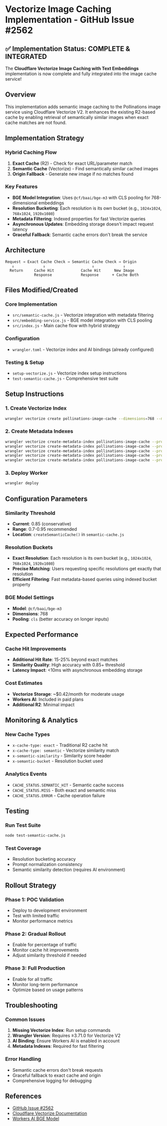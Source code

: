 # Vectorize Image Caching Implementation - GitHub Issue #2562

## ✅ Implementation Status: COMPLETE & INTEGRATED

The **Cloudflare Vectorize Image Caching with Text Embeddings** implementation is now complete and fully integrated into the image cache service!

## Overview

This implementation adds semantic image caching to the Pollinations image service using Cloudflare Vectorize V2. It enhances the existing R2-based cache by enabling retrieval of semantically similar images when exact cache matches are not found.

## Implementation Strategy

### Hybrid Caching Flow
1. **Exact Cache** (R2) - Check for exact URL/parameter match
2. **Semantic Cache** (Vectorize) - Find semantically similar cached images  
3. **Origin Fallback** - Generate new image if no matches found

### Key Features
- **BGE Model Integration**: Uses `@cf/baai/bge-m3` with CLS pooling for 768-dimensional embeddings
- **Resolution Bucketing**: Each resolution is its own bucket (e.g., `1024x1024`, `768x1024`, `1920x1080`)
- **Metadata Filtering**: Indexed properties for fast Vectorize queries
- **Asynchronous Updates**: Embedding storage doesn't impact request latency
- **Graceful Fallback**: Semantic cache errors don't break the service

## Architecture

```
Request → Exact Cache Check → Semantic Cache Check → Origin
   ↓             ↓                     ↓             ↓
  Return     Cache Hit            Cache Hit      New Image
             Response             Response      + Cache Both
```

## Files Modified/Created

### Core Implementation
- `src/semantic-cache.js` - Vectorize integration with metadata filtering
- `src/embedding-service.js` - BGE model integration with CLS pooling  
- `src/index.js` - Main cache flow with hybrid strategy

### Configuration
- `wrangler.toml` - Vectorize index and AI bindings (already configured)

### Testing & Setup
- `setup-vectorize.js` - Vectorize index setup instructions
- `test-semantic-cache.js` - Comprehensive test suite

## Setup Instructions

### 1. Create Vectorize Index
```bash
wrangler vectorize create pollinations-image-cache --dimensions=768 --metric=cosine
```

### 2. Create Metadata Indexes
```bash
wrangler vectorize create-metadata-index pollinations-image-cache --property-name=bucket --type=string
wrangler vectorize create-metadata-index pollinations-image-cache --property-name=model --type=string  
wrangler vectorize create-metadata-index pollinations-image-cache --property-name=width --type=number
wrangler vectorize create-metadata-index pollinations-image-cache --property-name=height --type=number
wrangler vectorize create-metadata-index pollinations-image-cache --property-name=cachedAt --type=number
```

### 3. Deploy Worker
```bash
wrangler deploy
```

## Configuration Parameters

### Similarity Threshold
- **Current**: 0.85 (conservative)
- **Range**: 0.7-0.95 recommended
- **Location**: `createSemanticCache()` in `semantic-cache.js`

### Resolution Buckets
- **Exact Resolution**: Each resolution is its own bucket (e.g., `1024x1024`, `768x1024`, `1920x1080`)
- **Precise Matching**: Users requesting specific resolutions get exactly that resolution
- **Efficient Filtering**: Fast metadata-based queries using indexed bucket property

### BGE Model Settings
- **Model**: `@cf/baai/bge-m3`
- **Dimensions**: 768
- **Pooling**: `cls` (better accuracy on longer inputs)

## Expected Performance

### Cache Hit Improvements
- **Additional Hit Rate**: 15-25% beyond exact matches
- **Similarity Quality**: High accuracy with 0.85+ threshold
- **Latency Impact**: <10ms with asynchronous embedding storage

### Cost Estimates
- **Vectorize Storage**: ~$0.42/month for moderate usage
- **Workers AI**: Included in paid plans
- **Additional R2**: Minimal impact

## Monitoring & Analytics

### New Cache Types
- `x-cache-type: exact` - Traditional R2 cache hit
- `x-cache-type: semantic` - Vectorize similarity match
- `x-semantic-similarity` - Similarity score header
- `x-semantic-bucket` - Resolution bucket used

### Analytics Events
- `CACHE_STATUS.SEMANTIC_HIT` - Semantic cache success
- `CACHE_STATUS.MISS` - Both exact and semantic miss
- `CACHE_STATUS.ERROR` - Cache operation failure

## Testing

### Run Test Suite
```bash
node test-semantic-cache.js
```

### Test Coverage
- Resolution bucketing accuracy
- Prompt normalization consistency
- Semantic similarity detection (requires AI environment)

## Rollout Strategy

### Phase 1: POC Validation
- Deploy to development environment
- Test with limited traffic
- Monitor performance metrics

### Phase 2: Gradual Rollout
- Enable for percentage of traffic
- Monitor cache hit improvements
- Adjust similarity threshold if needed

### Phase 3: Full Production
- Enable for all traffic
- Monitor long-term performance
- Optimize based on usage patterns

## Troubleshooting

### Common Issues
1. **Missing Vectorize Index**: Run setup commands
2. **Wrangler Version**: Requires ≥3.71.0 for Vectorize V2
3. **AI Binding**: Ensure Workers AI is enabled in account
4. **Metadata Indexes**: Required for fast filtering

### Error Handling
- Semantic cache errors don't break requests
- Graceful fallback to exact cache and origin
- Comprehensive logging for debugging

## References
- [GitHub Issue #2562](https://github.com/pollinations/pollinations/issues/2562)
- [Cloudflare Vectorize Documentation](https://developers.cloudflare.com/vectorize/)
- [Workers AI BGE Model](https://developers.cloudflare.com/workers-ai/models/text-embeddings/)
